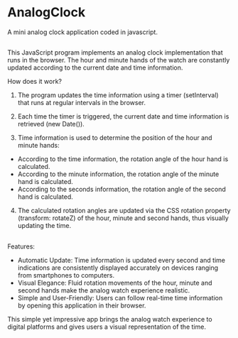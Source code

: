 # AnalogClock

A mini analog clock application coded in javascript.
##

This JavaScript program implements an analog clock implementation that runs in the browser. The hour and minute hands of the watch are constantly updated according to the current date and time information.

How does it work?

1. The program updates the time information using a timer (setInterval) that runs at regular intervals in the browser.

2. Each time the timer is triggered, the current date and time information is retrieved (new Date()).

3. Time information is used to determine the position of the hour and minute hands:
- According to the time information, the rotation angle of the hour hand is calculated.
- According to the minute information, the rotation angle of the minute hand is calculated.
- According to the seconds information, the rotation angle of the second hand is calculated.

4. The calculated rotation angles are updated via the CSS rotation property (transform: rotateZ) of the hour, minute and second hands, thus visually updating the time.

##

Features:

- Automatic Update: Time information is updated every second and time indications are consistently displayed accurately on devices ranging from smartphones to computers.
- Visual Elegance: Fluid rotation movements of the hour, minute and second hands make the analog watch experience realistic.
- Simple and User-Friendly: Users can follow real-time time information by opening this application in their browser.

This simple yet impressive app brings the analog watch experience to digital platforms and gives users a visual representation of the time.
